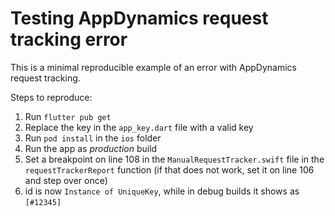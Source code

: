 # Testing AppDynamics request tracking error 

This is a minimal reproducible example of an error with AppDynamics request tracking.

Steps to reproduce:

1. Run `flutter pub get`
2. Replace the key in the `app_key.dart` file with a valid key
3. Run `pod install` in the `ios` folder
4. Run the app as _production_ build
5. Set a breakpoint on line 108 in the `ManualRequestTracker.swift` file in the `requestTrackerReport` function 
(if that does not work, set it on line 106 and step over once)
6. id is now `Instance of UniqueKey`, while in debug builds it shows as `[#12345]`